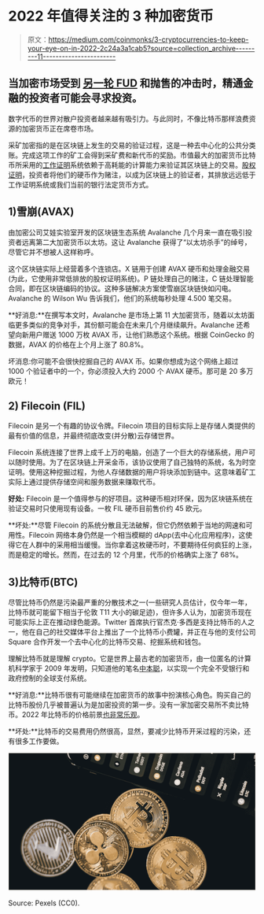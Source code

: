 # 2022 年值得关注的 3 种加密货币

> 原文：<https://medium.com/coinmonks/3-cryptocurrencies-to-keep-your-eye-on-in-2022-2c24a3a1cab5?source=collection_archive---------11----------------------->

## **当加密市场受到** [**另一轮 FUD**](https://decrypt.co/86770/proposed-legislation-prohibit-private-crypto-india-sparks-confusion) **和抛售的冲击时，精通金融的投资者可能会寻求投资。**

数字代币的世界对散户投资者越来越有吸引力。与此同时，不像比特币那样浪费资源的加密货币正在席卷市场。

采矿加密指的是在区块链上发生的交易的验证过程，这是一种去中心化的公共分类账。完成这项工作的矿工会得到采矿费和新代币的奖励。市值最大的加密货币比特币所采用的[工作证明](https://www.forbes.com/sites/christopherhelman/2021/08/02/green-bitcoin-mining-the-big-profits-in-clean-crypto/)系统依赖于高耗能的计算能力来验证其区块链上的交易。[股权证明](https://ethereum.org/en/developers/docs/consensus-mechanisms/pos/#:~:text=Proof%2Dof%2Dstake%20is%20the,blocks%20they%20don't%20create.)，投资者将他们的硬币作为赌注，以成为区块链上的验证者，其排放远远低于工作证明系统或我们当前的银行法定货币方式。

## **1)雪崩(AVAX)**

由加密公司艾娃实验室开发的区块链生态系统 Avalanche 几个月来一直在吸引投资者远离第二大加密货币以太坊。这让 Avalanche 获得了“以太坊杀手”的绰号，尽管它并不想被人这样称呼。

这个区块链实际上经营着多个连锁店。X 链用于创建 AVAX 硬币和处理金融交易(为此，它使用非常低排放的股权证明系统)。P 链处理自己的赌注，C 链处理智能合同，即在区块链编码的协议。这种多链解决方案使雪崩区块链快如闪电。Avalanche 的 Wilson Wu 告诉我们，他们的系统每秒处理 4.500 笔交易。

**好消息:**在撰写本文时，Avalanche 是市场上第 11 大加密货币，随着以太坊面临更多类似的竞争对手，其份额可能会在未来几个月继续飙升。Avalanche 还希望向新用户赠送 1000 万枚 AVAX 币，让他们熟悉这个系统。根据 CoinGecko 的数据，AVAX 的价格在上个月上涨了 80.8%。

坏消息:你可能不会很快挖掘自己的 AVAX 币。如果你想成为这个网络上超过 1000 个验证者中的一个，你必须投入大约 2000 个 AVAX 硬币。那可是 20 多万欧元！

## **2) Filecoin (FIL)**

Filecoin 是另一个有趣的协议令牌。Filecoin 项目的目标实际上是存储人类提供的最有价值的信息，并最终彻底改变(并分散)云存储世界。

Filecoin 系统连接了世界上成千上万的电脑，创造了一个巨大的存储系统，用户可以随时使用。为了在区块链上开采金币，该协议使用了自己独特的系统，名为时空证明。使用这种挖掘过程，为他人存储数据的用户将块添加到链中。这意味着矿工实际上通过提供存储空间和服务数据来赚取代币。

**好处:** Filecoin 是一个值得参与的好项目。这种硬币相对环保，因为区块链系统在验证交易时只使用现有设备。一枚 FIL 硬币目前售价约 45 欧元。

**坏处:**尽管 Filecoin 的系统分散且无法破解，但它仍然依赖于当地的网速和可用性。Filecoin 网络本身仍然是一个相当模糊的 dApp(去中心化应用程序)，这使得它在人群中的采用相当缓慢。当你拿着这枚硬币时，不要期待任何疯狂的上涨，而是稳定的增长。然而，在过去的 12 个月里，代币的价格确实上涨了 68%。

## **3)比特币(BTC)**

尽管比特币仍然是污染最严重的分散技术之一(一些研究人员估计，仅今年一年，比特币就可能留下相当于伦敦 T11 大小的碳足迹)，但许多人认为，加密货币现在可能实际上正在推动绿色能源。Twitter 首席执行官杰克·多西是支持比特币的人之一，他在自己的社交媒体平台上推出了一个比特币小费罐，并正在与他的支付公司 Square 合作开发一个去中心化的比特币交易、挖掘系统和钱包。

理解比特币就是理解 crypto。它是世界上最古老的加密货币，由一位匿名的计算机科学家于 2009 年发明，只知道他的笔名[中本聪](https://nypost.com/2021/11/20/how-two-men-one-dead-one-alive-came-to-claim-they-invented-bitcoin/)，以实现一个完全不受银行和政府控制的全球支付系统。

**好消息:**比特币很有可能继续在加密货币的故事中扮演核心角色。购买自己的比特币股份几乎被普遍认为是加密投资的第一步。没有一家加密交易所不卖比特币。2022 年比特币的价格前景[也非常乐观](https://time.com/nextadvisor/investing/cryptocurrency/bitcoin-price-predictions/)。

**坏处:**比特币的交易费用仍然很高，显然，要减少比特币开采过程的污染，还有很多工作要做。

![](img/b254bdf638491f5127bcc591b76462de.png)

Source: Pexels (CC0).